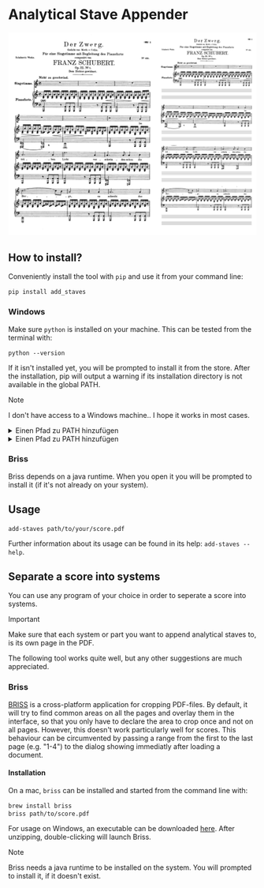 # Analytical Stave Appender

![](assets/zwerg.jpg)

## How to install?

Conveniently install the tool with `pip` and use it from your command line:

```
pip install add_staves
```

### Windows

Make sure `python` is installed on your machine. This can be tested from the
terminal with:

```
python --version
```

If it isn't installed yet, you will be prompted to install it from the store.
After the installation, pip will output a warning if its installation directory
is not available in the global PATH. 

> [!Note] 
> I don't have access to a Windows machine.. I hope it works in most cases.

<details>
    <summary>Einen Pfad zu PATH hinzufügen</summary>
<ol>
<li><p>Open the Start menu and search for &#8220;Edit the system environment variables&#8221;, or type &#8220;Environment Variables&#8221; into the search bar and select &#8220;Edit the system environment variables&#8221; from the results.</p></li>
<li><p>In the System Properties window, click on the &#8220;Environment Variables&#8230;&#8221; button.</p></li>
<li><p>In the Environment Variables window, under the &#8220;System variables&#8221; section, locate the variable named &#8220;Path&#8221; and select it. Then, click on the &#8220;Edit&#8230;&#8221; button.</p></li>
<li><p>In the Edit Environment Variable window, click on the &#8220;New&#8221; button.</p></li>
<li><p>Enter the path you want to add in the provided field. Make sure to type the directory containing the executable files you want to access globally.</p></li>
<li><p>Click &#8220;OK&#8221; to close each of the open windows.</p></li>
<li><p>Restart your shell, in order for the new path to be picked up.</p></li>
</ol>
</details>
<details>
    <summary>Einen Pfad zu PATH hinzufügen</summary>
<ol>
<li><p>Öffnen Sie das Startmenü und suchen Sie nach &#8220;Systemumgebungsvariablen bearbeiten&#8221; oder geben Sie &#8220;Umgebungsvariablen&#8221; in die Suchleiste ein und wählen Sie &#8220;Umgebungsvariablen für Ihr Konto bearbeiten&#8221; aus.</p></li>
<li><p>Im Fenster &#8220;Umgebungsvariablen&#8221; unter dem Abschnitt &#8220;Systemvariablen&#8221; suchen Sie nach &#8220;Path&#8221; und klicken Sie darauf, um es zu markieren. Klicken Sie dann auf &#8220;Bearbeiten&#8230;&#8221;.</p></li>
<li><p>Klicken Sie im Fenster &#8220;Systemvariablen bearbeiten&#8221; auf &#8220;Neu&#8221;.</p></li>
<li><p>Geben Sie den Pfad ein, den Sie hinzufügen möchten, und klicken Sie auf &#8220;OK&#8221;.</p></li>
<li><p>Klicken Sie auf &#8220;OK&#8221;, um das Fenster &#8220;Umgebungsvariablen&#8221; zu schließen, und dann erneut auf &#8220;OK&#8221;, um das Fenster &#8220;Systemeigenschaften&#8221; zu schließen.</p></li>
<li><p>Starten Sie die Eingabeaufforderung neu, damit der Pfad aktualisiert wird.</p></li>
</ol>
</details>

### Briss

Briss depends on a java runtime. When you open it you will be prompted to install it (if it's not already on your system).

## Usage

```
add-staves path/to/your/score.pdf
```

Further information about its usage can be found in its help: `add-staves --help`.

## Separate a score into systems

You can use any program of your choice in order to seperate a score into systems.

> [!Important] 
> Make sure that each system or part you want to append analytical staves to,
> is its own page in the PDF.

The following tool works quite well, but any other suggestions are 
much appreciated.

### Briss

[BRISS](https://briss.sourceforge.net/) is a cross-platform application for 
cropping PDF-files. By default, it will try to find common areas on all the
pages and overlay them in the interface, so that you only have to declare 
the area to crop once and not on all pages. However, this doesn't work 
particularly well for scores. This behaviour can be circumvented by passing 
a range from the first to the last page (e.g. "1-4") to the dialog showing
immediatly after loading a document.

#### Installation

On a mac, `briss` can be installed and started from the command line with:

```
brew install briss
briss path/to/score.pdf
```

For usage on Windows, an executable can be downloaded [here](https://sourceforge.net/projects/briss/files/latest/download). After unzipping, double-clicking will
launch Briss. 

> [!Note]
> Briss needs a java runtime to be installed on the system. You will prompted to 
> install it, if it doesn't exist.
